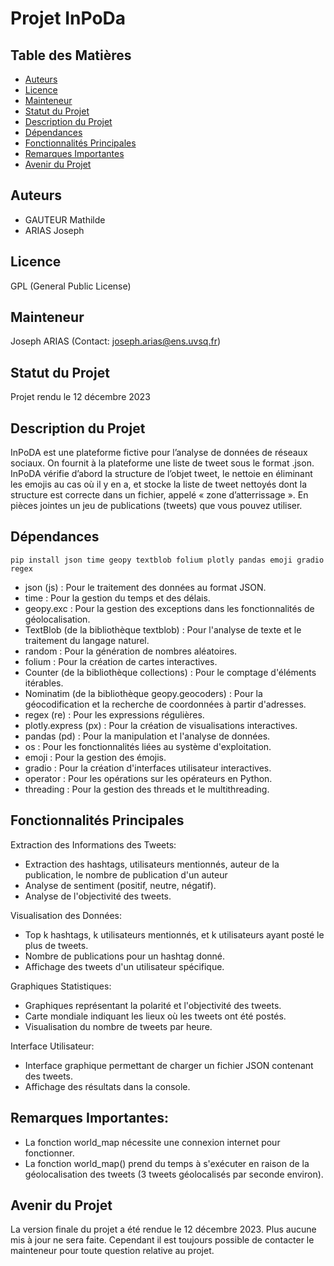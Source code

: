 # Projet InPoDa

## Table des Matières

- [Auteurs](#auteurs)
- [Licence](#licence)
- [Mainteneur](#mainteneur)
- [Statut du Projet](#statut-du-projet)
- [Description du Projet](#description-du-projet)
- [Dépendances](#dépendances)
- [Fonctionnalités Principales](#fonctionnalités-principales)
- [Remarques Importantes](#remarques-importantes)
- [Avenir du Projet](#avenir-du-projet)

## Auteurs

- GAUTEUR Mathilde
- ARIAS Joseph

## Licence

GPL (General Public License)

## Mainteneur

Joseph ARIAS (Contact: joseph.arias@ens.uvsq.fr)

## Statut du Projet

Projet rendu le 12 décembre 2023

## Description du Projet

InPoDA est une plateforme fictive pour l’analyse de données de réseaux sociaux. On fournit à la plateforme une liste de tweet sous le format .json. InPoDA vérifie d’abord la structure de l’objet tweet, le nettoie en éliminant les emojis au cas où il y en a, et stocke la liste de tweet nettoyés dont la structure est correcte dans un fichier, appelé « zone d’atterrissage ». En pièces jointes un jeu de publications (tweets) que vous pouvez utiliser.

## Dépendances

    pip install json time geopy textblob folium plotly pandas emoji gradio regex

- json (js) : Pour le traitement des données au format JSON.
- time : Pour la gestion du temps et des délais.
- geopy.exc : Pour la gestion des exceptions dans les fonctionnalités de géolocalisation.
- TextBlob (de la bibliothèque textblob) : Pour l'analyse de texte et le traitement du langage naturel.
- random : Pour la génération de nombres aléatoires.
- folium : Pour la création de cartes interactives.
- Counter (de la bibliothèque collections) : Pour le comptage d'éléments itérables.
- Nominatim (de la bibliothèque geopy.geocoders) : Pour la géocodification et la recherche de coordonnées à partir d'adresses.
- regex (re) : Pour les expressions régulières.
- plotly.express (px) : Pour la création de visualisations interactives.
- pandas (pd) : Pour la manipulation et l'analyse de données.
- os : Pour les fonctionnalités liées au système d'exploitation.
- emoji : Pour la gestion des émojis.
- gradio : Pour la création d'interfaces utilisateur interactives.
- operator : Pour les opérations sur les opérateurs en Python.
- threading : Pour la gestion des threads et le multithreading.

## Fonctionnalités Principales

Extraction des Informations des Tweets:
- Extraction des hashtags, utilisateurs mentionnés, auteur de la publication, le nombre de publication d'un auteur
- Analyse de sentiment (positif, neutre, négatif).
- Analyse de l'objectivité des tweets.

Visualisation des Données:
- Top k hashtags, k utilisateurs mentionnés, et k utilisateurs ayant posté le plus de tweets.
- Nombre de publications pour un hashtag donné.
- Affichage des tweets d'un utilisateur spécifique.

Graphiques Statistiques:
- Graphiques représentant la polarité et l'objectivité des tweets.
- Carte mondiale indiquant les lieux où les tweets ont été postés.
- Visualisation du nombre de tweets par heure.

Interface Utilisateur:
- Interface graphique permettant de charger un fichier JSON contenant des tweets.
- Affichage des résultats dans la console.

## Remarques Importantes:

- La fonction world_map nécessite une connexion internet pour fonctionner.
- La fonction world_map() prend du temps à s'exécuter en raison de la géolocalisation des tweets (3 tweets géolocalisés par seconde environ).

## Avenir du Projet

La version finale du projet a été rendue le 12 décembre 2023. Plus aucune mis à jour ne sera faite. Cependant il est toujours possible de contacter le mainteneur pour toute question relative au projet.
